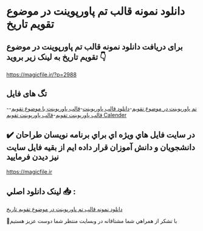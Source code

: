 # دانلود نمونه قالب تم پاورپوینت در موضوع تقویم تاریخ

## برای دریافت دانلود نمونه قالب تم پاورپوینت در موضوع تقویم تاریخ به لینک زیر بروید 👇

https://magicfile.ir/?p=2988

## تگ های فایل

-[تم پاورپوینت در موضوع تقویم](https://magicfile.ir/product/%d9%82%d8%a7%d9%84%d8%a8-%d8%aa%d9%85-%d9%be%d8%a7%d9%88%d8%b1%d9%be%d9%88%db%8c%d9%86%d8%aa-%d8%af%d8%b1-%d9%85%d9%88%d8%b6%d9%88%d8%b9-%d8%aa%d9%82%d9%88%db%8c%d9%85-%d8%aa%d8%a7%d8%b1%db%8c%d8%ae/)-[دانلود قالب پاورپوینت](https://magicfile.ir/product/%d9%82%d8%a7%d9%84%d8%a8-%d8%aa%d9%85-%d9%be%d8%a7%d9%88%d8%b1%d9%be%d9%88%db%8c%d9%86%d8%aa-%d8%af%d8%b1-%d9%85%d9%88%d8%b6%d9%88%d8%b9-%d8%aa%d9%82%d9%88%db%8c%d9%85-%d8%aa%d8%a7%d8%b1%db%8c%d8%ae/)-[قالب پاورپوینت با موضوع تقویم](https://magicfile.ir/product/%d9%82%d8%a7%d9%84%d8%a8-%d8%aa%d9%85-%d9%be%d8%a7%d9%88%d8%b1%d9%be%d9%88%db%8c%d9%86%d8%aa-%d8%af%d8%b1-%d9%85%d9%88%d8%b6%d9%88%d8%b9-%d8%aa%d9%82%d9%88%db%8c%d9%85-%d8%aa%d8%a7%d8%b1%db%8c%d8%ae/)-[قالب پاورپوینت تقویم](https://magicfile.ir/product/%d9%82%d8%a7%d9%84%d8%a8-%d8%aa%d9%85-%d9%be%d8%a7%d9%88%d8%b1%d9%be%d9%88%db%8c%d9%86%d8%aa-%d8%af%d8%b1-%d9%85%d9%88%d8%b6%d9%88%d8%b9-%d8%aa%d9%82%d9%88%db%8c%d9%85-%d8%aa%d8%a7%d8%b1%db%8c%d8%ae/)-[قالب پاورپوینت تقویم Calender](https://magicfile.ir/product/%d9%82%d8%a7%d9%84%d8%a8-%d8%aa%d9%85-%d9%be%d8%a7%d9%88%d8%b1%d9%be%d9%88%db%8c%d9%86%d8%aa-%d8%af%d8%b1-%d9%85%d9%88%d8%b6%d9%88%d8%b9-%d8%aa%d9%82%d9%88%db%8c%d9%85-%d8%aa%d8%a7%d8%b1%db%8c%d8%ae/)

## ✔️ در سايت فايل هاي ويژه اي براي برنامه نويسان طراحان دانشجويان و دانش آموزان قرار داده ايم از بقيه فايل سايت نيز ديدن فرماييد

https://magicfile.ir


## لينک دانلود اصلي 📥 :

[دانلود نمونه قالب تم پاورپوینت در موضوع تقویم تاریخ](https://magicfile.ir/product/%d9%82%d8%a7%d9%84%d8%a8-%d8%aa%d9%85-%d9%be%d8%a7%d9%88%d8%b1%d9%be%d9%88%db%8c%d9%86%d8%aa-%d8%af%d8%b1-%d9%85%d9%88%d8%b6%d9%88%d8%b9-%d8%aa%d9%82%d9%88%db%8c%d9%85-%d8%aa%d8%a7%d8%b1%db%8c%d8%ae/) 


🙏با تشکر از همراهي شما مشتاقانه در وبسایت منتظر شما دوست عزیز هستیم


